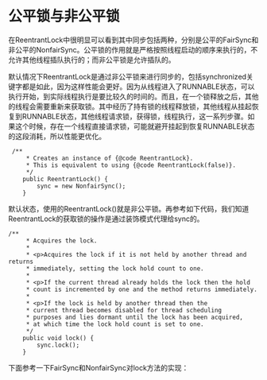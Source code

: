 # 公平锁与非公平锁

在ReentrantLock中很明显可以看到其中同步包括两种，分别是公平的FairSync和非公平的NonfairSync。公平锁的作用就是严格按照线程启动的顺序来执行的，不允许其他线程插队执行的；而非公平锁是允许插队的。

默认情况下ReentrantLock是通过非公平锁来进行同步的，包括synchronized关键字都是如此，因为这样性能会更好。因为从线程进入了RUNNABLE状态，可以执行开始，到实际线程执行是要比较久的时间的。而且，在一个锁释放之后，其他的线程会需要重新来获取锁。其中经历了持有锁的线程释放锁，其他线程从挂起恢复到RUNNABLE状态，其他线程请求锁，获得锁，线程执行，这一系列步骤。如果这个时候，存在一个线程直接请求锁，可能就避开挂起到恢复RUNNABLE状态的这段消耗，所以性能更优化。

```
 /**
     * Creates an instance of {@code ReentrantLock}.
     * This is equivalent to using {@code ReentrantLock(false)}.
     */
    public ReentrantLock() {
        sync = new NonfairSync();
    }
```

默认状态，使用的ReentrantLock\(\)就是非公平锁。再参考如下代码，我们知道ReentrantLock的获取锁的操作是通过装饰模式代理给sync的。

```
/**
     * Acquires the lock.
     *
     * <p>Acquires the lock if it is not held by another thread and returns
     * immediately, setting the lock hold count to one.
     *
     * <p>If the current thread already holds the lock then the hold
     * count is incremented by one and the method returns immediately.
     *
     * <p>If the lock is held by another thread then the
     * current thread becomes disabled for thread scheduling
     * purposes and lies dormant until the lock has been acquired,
     * at which time the lock hold count is set to one.
     */
    public void lock() {
        sync.lock();
    }
```

下面参考一下FairSync和NonfairSync对lock方法的实现：

